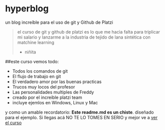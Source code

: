 # hyperblog
un blog increíble para el uso de git y Github de Platzi
>el curso de git y github de  platzi es lo que me hacìa falta para triplicar mi salario y lanzarme a la industria de tejido de lana sintética con matchine learning 
> - niñita 

##este curso vemos todo: 
* Todos los comandos de git 
* El flujo de trabajo en git 
* El verdadero amor por las buenas practicas 
* Trucos muy locos del profesor 
* Las personalidades multiples de Freddy
* creado por el increible platzi team 
* incluye ejemlos en Windows, Linux y Mac


y como un amable recordatorio: **Este readme.md es un chiste**. diseñado para el ejemplo. Si llegas acá NO TE LO TOMES EN SERIO y mejor ve a [ver el curso ](https://platzi.com/clases/git-github/http:// "ver el curso ")